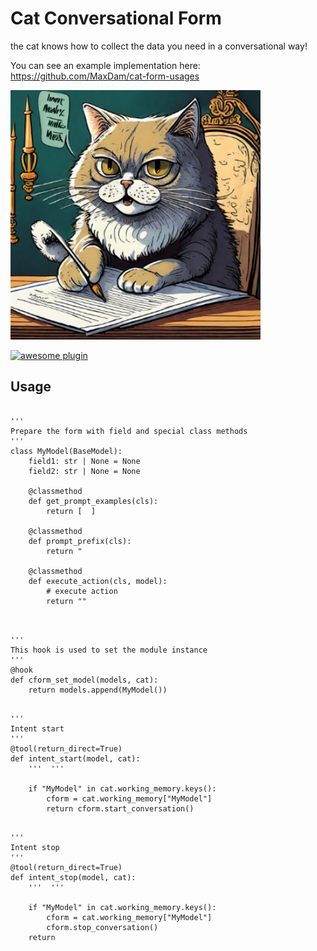 
# Cat Conversational Form

the cat knows how to collect the data you need in a conversational way!

You can see an example implementation here:
https://github.com/MaxDam/cat-form-usages


<img src="./img/thumb.jpg" width=400>

[![awesome plugin](https://custom-icon-badges.demolab.com/static/v1?label=&message=awesome+plugin&color=383938&style=for-the-badge&logo=cheshire_cat_ai)](https://)  


## Usage

<pre><code>
'''
Prepare the form with field and special class methods
'''
class MyModel(BaseModel):
    field1: str | None = None
    field2: str | None = None
    
    @classmethod
    def get_prompt_examples(cls):
        return [ <json examples> ]
		
	@classmethod
    def prompt_prefix(cls):
        return "<prompt>
		
	@classmethod
    def execute_action(cls, model):
		# execute action
		return "<action output>"
		
</code></pre>

<pre><code>
'''
This hook is used to set the module instance
'''
@hook
def cform_set_model(models, cat):
    return models.append(MyModel())
</code></pre>

<pre><code>
'''
Intent start
'''
@tool(return_direct=True)
def intent_start(model, cat):
	''' <docString> '''

    if "MyModel" in cat.working_memory.keys():
        cform = cat.working_memory["MyModel"]
        return cform.start_conversation()
</code></pre>

<pre><code>
'''
Intent stop
'''
@tool(return_direct=True)
def intent_stop(model, cat):
	''' <docString> '''

    if "MyModel" in cat.working_memory.keys():
        cform = cat.working_memory["MyModel"]
        cform.stop_conversation()    
    return
</code></pre>
